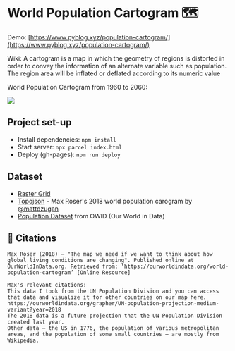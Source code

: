 # World Population Cartogram 🗺️

Demo: [https://www.pyblog.xyz/population-cartogram/](https://www.pyblog.xyz/population-cartogram/)

Wiki: A cartogram is a map in which the geometry of regions is distorted in order to convey the information of an alternate variable such as population. The region area will be inflated or deflated according to its numeric value

World Population Cartogram from 1960 to 2060:

<img src="https://github.com/addu390/population-cartogram/blob/master/images/cartogram.gif"/>

## Project set-up

- Install dependencies: `npm install`
- Start server: `npx parcel index.html`
- Deploy (gh-pages): `npm run deploy`

## Dataset

- [Raster Grid](https://sedac.ciesin.columbia.edu/data/set/gpw-v4-national-identifier-grid-rev11)
- [Topojson](https://raw.githubusercontent.com/addu390/population-cartogram/master/data/test2/topo.json) - Max Roser's 2018 world population carogram by [@mattdzugan](https://github.com/mattdzugan/World-Population-Cartogram)
- [Population Dataset](https://github.com/addu390/population-cartogram/blob/master/data/world-population-unpd-3.csv) from OWID (Our World in Data)

## 📒 Citations

```
Max Roser (2018) – "The map we need if we want to think about how global living conditions are changing". Published online at OurWorldInData.org. Retrieved from: ‘https://ourworldindata.org/world-population-cartogram’ [Online Resource]

Max's relevant citations:
This data I took from the UN Population Division and you can access that data and visualize it for other countries on our map here. https://ourworldindata.org/grapher/UN-population-projection-medium-variant?year=2018
The 2018 data is a future projection that the UN Population Division created last year.
Other data – the US in 1776, the population of various metropolitan areas, and the population of some small countries – are mostly from Wikipedia.
```